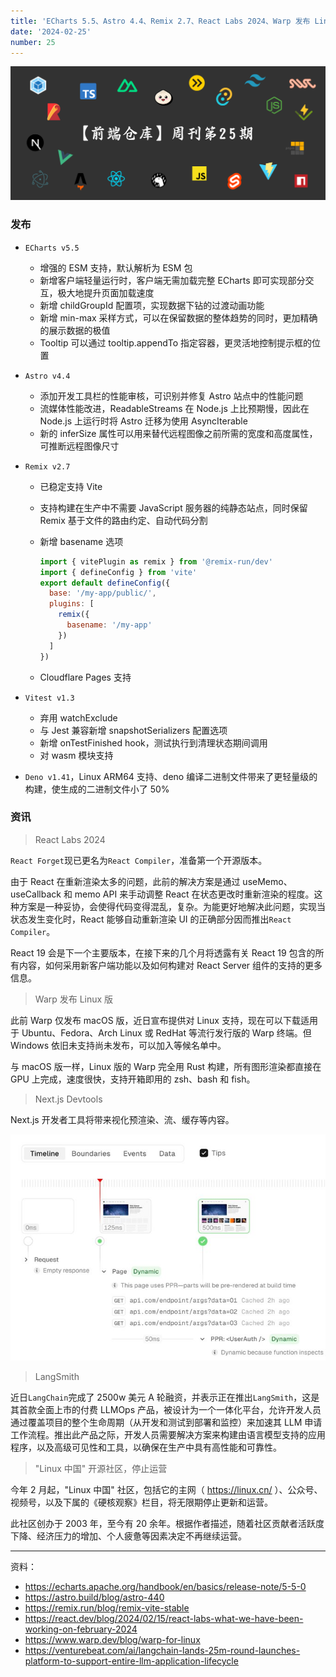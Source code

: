 ```yaml
---
title: 'ECharts 5.5、Astro 4.4、Remix 2.7、React Labs 2024、Warp 发布 Linux 版'
date: '2024-02-25'
number: 25
---
```


![](../assets/weekly-cover-25.jpg)

### 发布

- `ECharts v5.5`
  - 增强的 ESM 支持，默认解析为 ESM 包
  - 新增客户端轻量运行时，客户端无需加载完整 ECharts 即可实现部分交互，极大地提升页面加载速度
  - 新增 childGroupId 配置项，实现数据下钻的过渡动画功能
  - 新增 min-max 采样方式，可以在保留数据的整体趋势的同时，更加精确的展示数据的极值
  - Tooltip 可以通过 tooltip.appendTo 指定容器，更灵活地控制提示框的位置
- `Astro v4.4`
  - 添加开发工具栏的性能审核，可识别并修复 Astro 站点中的性能问题
  - 流媒体性能改进，ReadableStreams 在 Node.js 上比预期慢，因此在 Node.js 上运行时将 Astro 迁移为使用 AsyncIterable
  - 新的 inferSize 属性可以用来替代远程图像之前所需的宽度和高度属性，可推断远程图像尺寸
- `Remix v2.7`

  - 已稳定支持 Vite
  - 支持构建在生产中不需要 JavaScript 服务器的纯静态站点，同时保留 Remix 基于文件的路由约定、自动代码分割
  - 新增 basename 选项

    ```js
    import { vitePlugin as remix } from '@remix-run/dev'
    import { defineConfig } from 'vite'
    export default defineConfig({
      base: '/my-app/public/',
      plugins: [
        remix({
          basename: '/my-app'
        })
      ]
    })
    ```

  - Cloudflare Pages 支持

- `Vitest v1.3`
  - 弃用 watchExclude
  - 与 Jest 兼容新增 snapshotSerializers 配置选项
  - 新增 onTestFinished hook，测试执行到清理状态期间调用
  - 对 wasm 模块支持
- `Deno v1.41`，Linux ARM64 支持、deno 编译二进制文件带来了更轻量级的构建，使生成的二进制文件小了 50%

### 资讯

> React Labs 2024

`React Forget`现已更名为`React Compiler`，准备第一个开源版本。

由于 React 在重新渲染太多的问题，此前的解决方案是通过 useMemo、useCallback 和 memo API 来手动调整 React 在状态更改时重新渲染的程度。这种方案是一种妥协，会使得代码变得混乱，复杂。为能更好地解决此问题，实现当状态发生变化时，React 能够自动重新渲染 UI 的正确部分因而推出`React Compiler`。

React 19 会是下一个主要版本，在接下来的几个月将透露有关 React 19 包含的所有内容，如何采用新客户端功能以及如何构建对 React Server 组件的支持的更多信息。

> Warp 发布 Linux 版

此前 Warp 仅发布 macOS 版，近日宣布提供对 Linux 支持，现在可以下载适用于 Ubuntu、Fedora、Arch Linux 或 RedHat 等流行发行版的 Warp 终端。但 Windows 依旧未支持尚未发布，可以加入等候名单中。

与 macOS 版一样，Linux 版的 Warp 完全用 Rust 构建，所有图形渲染都直接在 GPU 上完成，速度很快，支持开箱即用的 zsh、bash 和 fish。

> Next.js Devtools

Next.js 开发者工具将带来视化预渲染、流、缓存等内容。

![](../assets/nextjs-devtools.png)

> LangSmith

近日`LangChain`完成了 2500w 美元 A 轮融资，并表示正在推出`LangSmith`，这是其首款全面上市的付费 LLMOps 产品，被设计为一个一体化平台，允许开发人员通过覆盖项目的整个生命周期（从开发和测试到部署和监控）来加速其 LLM 申请工作流程。推出此产品之际，开发人员需要解决方案来构建由语言模型支持的应用程序，以及高级可见性和工具，以确保在生产中具有高性能和可靠性。

> "Linux 中国" 开源社区，停止运营

今年 2 月起，"Linux 中国" 社区，包括它的主网（ https://linux.cn/ ）、公众号、视频号，以及下属的《硬核观察》栏目，将无限期停止更新和运营。

此社区创办于 2003 年，至今有 20 余年。根据作者描述，随着社区贡献者活跃度下降、经济压力的增加、个人疲惫等因素决定不再继续运营。

---

资料：

- https://echarts.apache.org/handbook/en/basics/release-note/5-5-0
- https://astro.build/blog/astro-440
- https://remix.run/blog/remix-vite-stable
- https://react.dev/blog/2024/02/15/react-labs-what-we-have-been-working-on-february-2024
- https://www.warp.dev/blog/warp-for-linux
- https://venturebeat.com/ai/langchain-lands-25m-round-launches-platform-to-support-entire-llm-application-lifecycle

